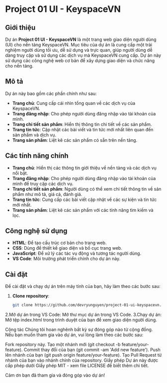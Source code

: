 # Project 01 UI - KeyspaceVN

## Giới thiệu

Dự án **Project 01 UI - KeyspaceVN** là một trang web giao diện người dùng (UI) cho nền tảng KeyspaceVN. Mục tiêu của dự án là cung cấp một trải nghiệm người dùng tối ưu, dễ sử dụng và trực quan, giúp người dùng dễ dàng truy cập và sử dụng các dịch vụ mà KeyspaceVN cung cấp. Dự án này sử dụng các công nghệ web cơ bản để xây dựng giao diện và chức năng cho nền tảng.

## Mô tả

Dự án này bao gồm các phần chính như sau:
- **Trang chủ**: Cung cấp cái nhìn tổng quan về các dịch vụ của KeyspaceVN.
- **Trang đăng nhập**: Cho phép người dùng đăng nhập vào tài khoản của mình.
- **Trang chi tiết sản phẩm**: Hiển thị thông tin chi tiết về các sản phẩm.
- **Trang tin tức**: Cập nhật các bài viết và tin tức mới nhất liên quan đến sản phẩm và dịch vụ.
- **Trang sản phẩm**: Liệt kê các sản phẩm có sẵn trên nền tảng.

## Các tính năng chính

- **Trang chủ**: Hiển thị các thông tin giới thiệu về nền tảng và các dịch vụ nổi bật.
- **Trang đăng nhập**: Cho phép người dùng đăng nhập vào tài khoản của mình để truy cập các dịch vụ.
- **Trang chi tiết sản phẩm**: Người dùng có thể xem chi tiết thông tin về sản phẩm như mô tả, giá cả, đánh giá.
- **Trang tin tức**: Cung cấp các bài viết cập nhật về các sự kiện và tin tức mới nhất.
- **Trang sản phẩm**: Liệt kê các sản phẩm với các tính năng tìm kiếm và lọc.

## Công nghệ sử dụng

- **HTML**: Để tạo cấu trúc cơ bản cho trang web.
- **CSS**: Dùng để thiết kế giao diện và bố cục trang web.
- **JavaScript**: Để xử lý các tác vụ động và tương tác người dùng.
- **VS Code**: Môi trường phát triển chính cho dự án này.

## Cài đặt

Để cài đặt và chạy dự án trên máy tính của bạn, hãy làm theo các bước sau:

1. **Clone repository**:
   ```bash
   git clone https://github.com/devryunguyen/project-01-ui-keyspacevn.git
2.Mở dự án trong VS Code:
   Mở thư mục dự án trong VS Code.
3.Chạy dự án:
   Mở tệp index.html trong trình duyệt của bạn để xem giao diện người dùng.
   
Cộng tác
Chúng tôi hoan nghênh bất kỳ sự đóng góp nào từ cộng đồng. Nếu bạn muốn tham gia vào dự án, vui lòng làm theo các bước sau:

Fork repository này.
Tạo một nhánh mới (git checkout -b feature/your-feature).
Commit thay đổi của bạn (git commit -am 'Add new feature').
Push lên nhánh của bạn (git push origin feature/your-feature).
Tạo Pull Request từ nhánh của bạn vào nhánh chính của repository.
Giấy phép
Dự án này được cấp phép dưới Giấy phép MIT - xem file LICENSE để biết thêm chi tiết.

Cảm ơn bạn đã tham gia và đóng góp vào dự án!
